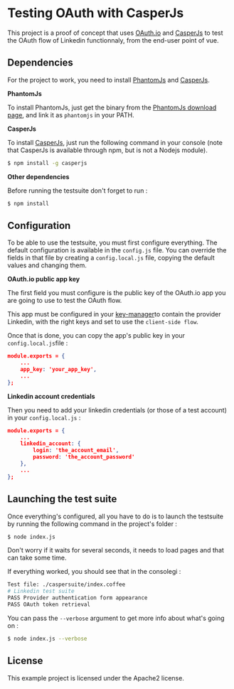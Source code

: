Testing OAuth with CasperJs
===========================

This project is a proof of concept that uses [OAuth.io](https://oauth.io) and [CasperJs](http://casperjs.org/) to test the OAuth flow of Linkedin functionnaly, from the end-user point of vue.

Dependencies
------------

For the project to work, you need to install [PhantomJs](http://phantomjs.org) and [CasperJs](http://casperjs.org). 

**PhantomJs**

To install PhantomJs, just get the binary from the [PhantomJs download page](http://phantomjs.org/download.html), and link it as `phantomjs` in your PATH.

**CasperJs**

To install [CasperJs](http://docs.casperjs.org/en/latest/installation.html#installing-from-npm), just run the following command in your console (note that CasperJs is available through npm, but is not a Nodejs module).

```sh
$ npm install -g casperjs
```

**Other dependencies**

Before running the testsuite don't forget to run :

```sh
$ npm install
```

Configuration
-------------

To be able to use the testsuite, you must first configure everything. The default configuration is available in the `config.js` file. You can override the fields in that file by creating a `config.local.js` file, copying the default values and changing them.

**OAuth.io public app key**

The first field you must configure is the public key of the OAuth.io app you are going to use to test the OAuth flow.

This app must be configured in your [key-manager](https://oauth.io/key-manager)to contain the provider Linkedin, with the right keys and set to use the `client-side flow`.

Once that is done, you can copy the app's public key in your `config.local.js`file :

```json
module.exports = {
    ...
    app_key: 'your_app_key',
    ...
};
```

**Linkedin account credentials**

Then you need to add your linkedin credentials (or those of a test account) in your `config.local.js` :

```json
module.exports = {
    ...
    linkedin_account: {
        login: 'the_account_email',
        password: 'the_account_password'
    },
    ...
};
```


Launching the test suite
------------------------

Once everything's configured, all you have to do is to launch the testsuite by running the following command in the project's folder :

```sh
$ node index.js
```

Don't worry if it waits for several seconds, it needs to load pages and that can take some time.

If everything worked, you should see that in the consolegi :

```sh
Test file: ./caspersuite/index.coffee                                           
# Linkedin test suite
PASS Provider authentication form appearance
PASS OAuth token retrieval
```

You can pass the `--verbose` argument to get more info about what's going on :

```sh
$ node index.js --verbose
```


License
-------

This example project is licensed under the Apache2 license.
